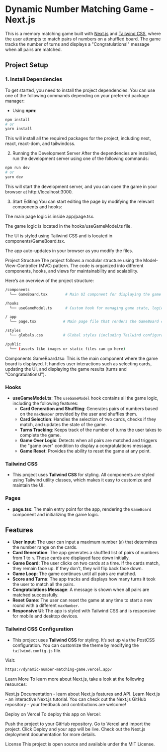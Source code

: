 <!-- @format -->

# Dynamic Number Matching Game - Next.js

This is a memory matching game built with [Next.js](https://nextjs.org) and [Tailwind CSS](https://tailwindcss.com/), where the user attempts to match pairs of numbers on a shuffled board. The game tracks the number of turns and displays a "Congratulations!" message when all pairs are matched.

## Project Setup

### 1. Install Dependencies

To get started, you need to install the project dependencies. You can use one of the following commands depending on your preferred package manager:

- Using **npm**:

```bash
npm install
# or
yarn install
```

This will install all the required packages for the project, including next, react, react-dom, and tailwindcss.

2. Running the Development Server
   After the dependencies are installed, run the development server using one of the following commands:

```bash
npm run dev
# or
yarn dev
```

This will start the development server, and you can open the game in your browser at http://localhost:3000.

3. Start Editing
   You can start editing the page by modifying the relevant components and hooks:

The main page logic is inside app/page.tsx.

The game logic is located in the hooks/useGameModel.ts file.

The UI is styled using Tailwind CSS and is located in components/GameBoard.tsx.

The app auto-updates in your browser as you modify the files.

Project Structure
The project follows a modular structure using the Model-View-Controller (MVC) pattern. The code is organized into different components, hooks, and views for maintainability and scalability.

Here’s an overview of the project structure:

```bash
/components
  └── GameBoard.tsx        # Main UI component for displaying the game board, handling user input, and interactions

/hooks
  └── useGameModel.ts      # Custom hook for managing game state, logic for selecting cards, matching pairs, and tracking turns

/ app
  └── page.tsx            # Main page file that renders the GameBoard component and initializes the game

/styles
  └── globals.css         # Global styles (including Tailwind configuration)

/public
  └── (assets like images or static files can go here)
```

Components
GameBoard.tsx: This is the main component where the game board is displayed. It handles user interactions such as selecting cards, updating the UI, and displaying the game results (turns and "Congratulations!").

### Hooks

- **useGameModel.ts**: The `useGameModel` hook contains all the game logic, including the following features:
  - **Card Generation and Shuffling**: Generates pairs of numbers based on the `maxNumber` provided by the user and shuffles them.
  - **Card Selection**: Handles the selection of two cards, checks if they match, and updates the state of the game.
  - **Turns Tracking**: Keeps track of the number of turns the user takes to complete the game.
  - **Game Over Logic**: Detects when all pairs are matched and triggers the "game over" condition to display a congratulations message.
  - **Game Reset**: Provides the ability to reset the game at any point.

### Tailwind CSS

- This project uses **Tailwind CSS** for styling. All components are styled using Tailwind utility classes, which makes it easy to customize and maintain the UI.

### Pages

- **page.tsx**: The main entry point for the app, rendering the `GameBoard` component and initializing the game logic.

## Features

- **User Input**: The user can input a maximum number (`n`) that determines the number range on the cards.
- **Card Generation**: The app generates a shuffled list of pairs of numbers from 1 to `n`. These cards are displayed face down initially.
- **Game Board**: The user clicks on two cards at a time. If the cards match, they remain face up. If they don't, they will flip back face down.
- **Game Loop**: The game continues until all pairs are matched.
- **Score and Turns**: The app tracks and displays how many turns it took the user to match all the pairs.
- **Congratulations Message**: A message is shown when all pairs are matched successfully.
- **Reset Game**: The user can reset the game at any time to start a new round with a different `maxNumber`.
- **Responsive UI**: The app is styled with Tailwind CSS and is responsive for mobile and desktop devices.

### Tailwind CSS Configuration

- This project uses **Tailwind CSS** for styling. It’s set up via the PostCSS configuration. You can customize the theme by modifying the `tailwind.config.js` file.

Visit:

```bash
https://dynamic-number-matching-game.vercel.app/
```

Learn More
To learn more about Next.js, take a look at the following resources:

Next.js Documentation - learn about Next.js features and API.
Learn Next.js - an interactive Next.js tutorial.
You can check out the Next.js GitHub repository - your feedback and contributions are welcome!

Deploy on Vercel
To deploy this app on Vercel:

Push the project to your GitHub repository.
Go to Vercel and import the project.
Click Deploy and your app will be live.
Check out the Next.js deployment documentation for more details.

License
This project is open source and available under the MIT License.
